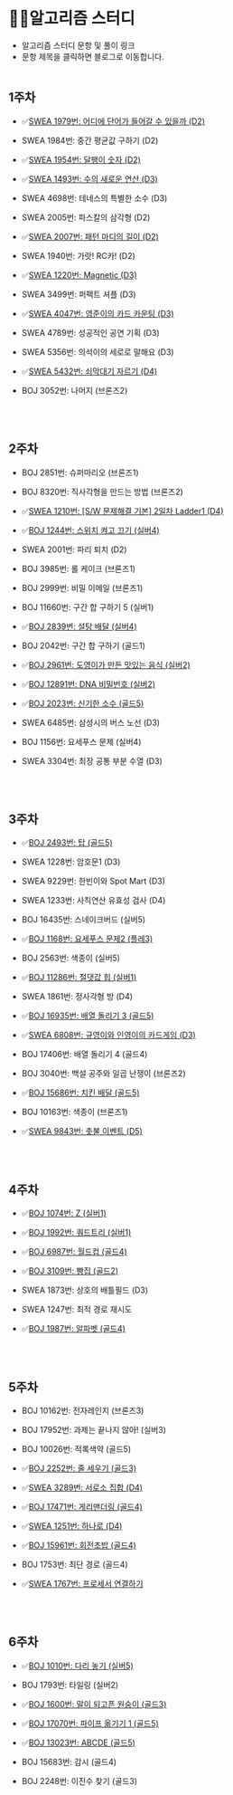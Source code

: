 # 🐱‍💻알고리즘 스터디
- 알고리즘 스터디 문항 및 풀이 링크
- 문항 제목을 클릭하면 블로그로 이동합니다.
<br></br>

## 1주차
- ✅[SWEA 1979번: 어디에 단어가 들어갈 수 있을까 (D2)](https://pearliest.tistory.com/32)

- SWEA 1984번: 중간 평균값 구하기 (D2)
- ✅[SWEA 1954번: 달팽이 숫자 (D2)](https://pearliest.tistory.com/33)
- ✅[SWEA 1493번: 수의 새로운 연산 (D3)](https://pearliest.tistory.com/34)

- SWEA 4698번: 테네스의 특별한 소수 (D3)

- SWEA 2005번: 파스칼의 삼각형 (D2)

- ✅[SWEA 2007번: 패턴 마디의 길이 (D2)](https://pearliest.tistory.com/36)

- SWEA 1940번: 가랏! RC카! (D2)

- ✅[SWEA 1220번: Magnetic (D3)](https://pearliest.tistory.com/37)

- SWEA 3499번: 퍼펙트 셔플 (D3)

- ✅[SWEA 4047번: 영준이의 카드 카운팅 (D3)](https://pearliest.tistory.com/38)

- SWEA 4789번: 성공적인 공연 기획 (D3)

- SWEA 5356번: 의석이의 세로로 말해요 (D3)

- ✅[SWEA 5432번: 쇠막대기 자르기 (D4)](https://pearliest.tistory.com/39)

- BOJ 3052번: 나머지 (브론즈2)

<br></br>

## 2주차
- BOJ 2851번: 슈퍼마리오 (브론즈1)

- BOJ 8320번: 직사각형을 만드는 방법 (브론즈2)

- ✅[SWEA 1210번: [S/W 문제해결 기본] 2일차 Ladder1 (D4)](https://pearliest.tistory.com/41)

- ✅[BOJ 1244번: 스위치 켜고 끄기 (실버4)](https://pearliest.tistory.com/42)

- SWEA 2001번: 파리 퇴치 (D2)

- BOJ 3985번: 롤 케이크 (브론즈1)

- BOJ 2999번: 비밀 이메일 (브론즈1)

- BOJ 11660번: 구간 합 구하기 5 (실버1)

- ✅[BOJ 2839번: 설탕 배달 (실버4)](https://pearliest.tistory.com/43)

- BOJ 2042번: 구간 합 구하기 (골드1)

- ✅[BOJ 2961번: 도영이가 만든 맛있는 음식 (실버2)](https://pearliest.tistory.com/44)

- ✅[BOJ 12891번: DNA 비밀번호 (실버2)](https://pearliest.tistory.com/45)

- ✅[BOJ 2023번: 신기한 소수 (골드5)](https://pearliest.tistory.com/46)

- SWEA 6485번: 삼성시의 버스 노선 (D3)

- BOJ 1156번: 요세푸스 문제 (실버4)

- SWEA 3304번: 최장 공통 부분 수열 (D3)

<br></br>

## 3주차

- ✅[BOJ 2493번: 탑 (골드5)](https://pearliest.tistory.com/47)

- SWEA 1228번: 암호문1 (D3)

- SWEA 9229번: 한빈이와 Spot Mart (D3)

- SWEA 1233번: 사칙연산 유효성 검사 (D4)

- BOJ 16435번: 스네이크버드 (실버5)

- ✅[BOJ 1168번: 요세푸스 문제2 (플레3)](https://pearliest.tistory.com/48)

- BOJ 2563번: 색종이 (실버5)

- ✅[BOJ 11286번: 절댓값 힙 (실버1)](https://pearliest.tistory.com/50)

- SWEA 1861번: 정사각형 방 (D4)

- ✅[BOJ 16935번: 배열 돌리기 3 (골드5)](https://pearliest.tistory.com/49)

- ✅[SWEA 6808번: 규영이와 인영이의 카드게임 (D3)](https://pearliest.tistory.com/54)

- BOJ 17406번: 배열 돌리기 4 (골드4)

- BOJ 3040번: 백설 공주와 일곱 난쟁이 (브론즈2)

- ✅[BOJ 15686번: 치킨 배달 (골드5)](https://pearliest.tistory.com/55)

- BOJ 10163번: 색종이 (브론즈1)

- ✅[SWEA 9843번: 촛불 이벤트 (D5)](https://pearliest.tistory.com/56)

<br></br>

## 4주차
- ✅[BOJ 1074번: Z (실버1)](https://pearliest.tistory.com/57)

- ✅[BOJ 1992번: 쿼드트리 (실버1)](https://pearliest.tistory.com/53)

- ✅[BOJ 6987번: 월드컵 (골드4)](https://pearliest.tistory.com/51)

- ✅[BOJ 3109번: 빵집 (골드2)](https://pearliest.tistory.com/52)

- SWEA 1873번: 상호의 배틀필드 (D3)

- SWEA 1247번: 최적 경로 재시도

- ✅[BOJ 1987번: 알파벳 (골드4)](https://pearliest.tistory.com/58)

<br></br>

## 5주차

- BOJ 10162번: 전자레인지 (브론즈3)
 
- BOJ 17952번: 과제는 끝나지 않아! (실버3)

- BOJ 10026번: 적록색약 (골드5)

- ✅[BOJ 2252번: 줄 세우기 (골드3)](https://pearliest.tistory.com/59)

- ✅[SWEA 3289번: 서로소 집합 (D4)](https://pearliest.tistory.com/60)

- ✅[BOJ 17471번: 게리맨더링 (골드4)](https://pearliest.tistory.com/61)

- ✅[SWEA 1251번: 하나로 (D4)](https://pearliest.tistory.com/62)

- ✅[BOJ 15961번: 회전초밥 (골드4)](https://pearliest.tistory.com/63)

- BOJ 1753번: 최단 경로 (골드4)

- ✅[SWEA 1767번: 프로세서 연결하기](https://pearliest.tistory.com/67)

<br></br>

## 6주차

- ✅[BOJ 1010번: 다리 놓기 (실버5)](https://pearliest.tistory.com/64)

- BOJ 1793번: 타일링 (실버2)
  
- ✅[BOJ 1600번: 말이 되고픈 원숭이 (골드3)](https://pearliest.tistory.com/65)
  
- ✅[BOJ 17070번: 파이프 옮기기 1 (골드5)](https://pearliest.tistory.com/66)
  
- ✅[BOJ 13023번: ABCDE (골드5)](https://pearliest.tistory.com/68)

- BOJ 15683번: 감시 (골드4)

- BOJ 2248번: 이진수 찾기 (골드3)